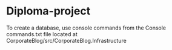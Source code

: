 # Diploma-project
To create a database, use console commands from the Console commands.txt file located at CorporateBlog/src/CorporateBlog.Infrastructure
